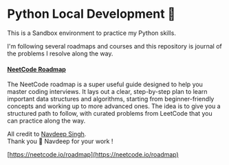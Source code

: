 # Python Local Development 🐍

This is a Sandbox environment to practice my Python skills.

I'm following several roadmaps and courses and this repository is journal of the problems I resolve along the way.


#### **[NeetCode Roadmap](src/neetcode/README.md)**

The NeetCode roadmap is a super useful guide designed to help you master coding interviews. It lays out a clear,
step-by-step plan to learn important data structures and algorithms, starting from beginner-friendly concepts and
working up to more advanced ones. The idea is to give you a structured path to follow, with curated problems from
LeetCode that you can practice along the way.

All credit to [Navdeep Singh](https://www.youtube.com/@NeetCode).
<br>Thank you 🙏 Navdeep for your work !

[https://neetcode.io/roadmap](https://neetcode.io/roadmap)
